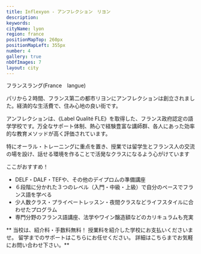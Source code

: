 ```yaml
---
title: Inflexyon - アンフレクション　リヨン
description: 
keywords: 
cityName: lyon
region: france
positionMapTop: 260px
positionMapLeft: 355px
number: 4
gallery: true
nbOfImages: 7
layout: city
---
```


<!-- Contenu -->
<div id="classiccontent">

フランスラング(France　langue)

パリから２時間、フランス第二の都市リヨンにアンフレクションは創立されました。経済的な生活費で、住み心地の良い街です。

アンフレクションは、《Label Qualité FLE》を取得した、フランス政府認定の語学学校です。万全なサポート体制、熱心で経験豊富な講師群、各人にあった効率的な教育メソッドが高く評価されています。

特にオーラル・トレーニングに重点を置き、授業では留学生とフランス人の交流の場を設け、話せる環境を作ることで活発なクラスになるよう心がけています

ここがおすすめ！

* DELF・DALF・TEFや、その他のデイプロムの準備講座
* ６段階に分かれた３つのレベル（入門・中級・上級）で自分のペースでフランス語を学べる
* 少人数クラス・プライベートレッスン・夜間クラスなどライフスタイルに合わせたプログラム
* 専門分野のフランス語講座、法学やワイン醸造額などのカリキュラムも充実

** 当校は、紹介料・手数料無料！
授業料を紹介した学校にお支払いくださいませ。
留学までのサポートはこちらにお任せください。
詳細はこちらまでお気軽にお問い合わせ下さい。**

<!-- /Contenu -->
